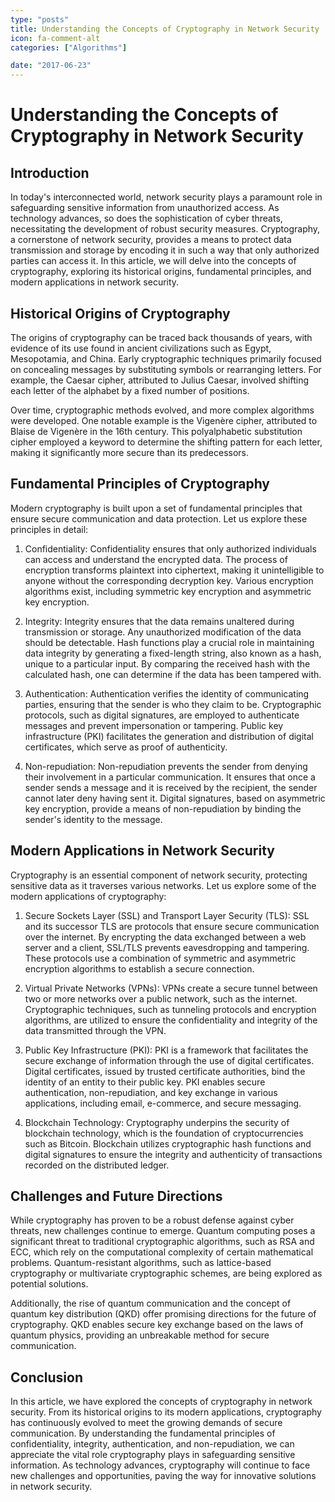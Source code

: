 ```yaml
---
type: "posts"
title: Understanding the Concepts of Cryptography in Network Security
icon: fa-comment-alt
categories: ["Algorithms"]

date: "2017-06-23"
---
```




# Understanding the Concepts of Cryptography in Network Security

## Introduction

In today's interconnected world, network security plays a paramount role in safeguarding sensitive information from unauthorized access. As technology advances, so does the sophistication of cyber threats, necessitating the development of robust security measures. Cryptography, a cornerstone of network security, provides a means to protect data transmission and storage by encoding it in such a way that only authorized parties can access it. In this article, we will delve into the concepts of cryptography, exploring its historical origins, fundamental principles, and modern applications in network security.

## Historical Origins of Cryptography

The origins of cryptography can be traced back thousands of years, with evidence of its use found in ancient civilizations such as Egypt, Mesopotamia, and China. Early cryptographic techniques primarily focused on concealing messages by substituting symbols or rearranging letters. For example, the Caesar cipher, attributed to Julius Caesar, involved shifting each letter of the alphabet by a fixed number of positions.

Over time, cryptographic methods evolved, and more complex algorithms were developed. One notable example is the Vigenère cipher, attributed to Blaise de Vigenère in the 16th century. This polyalphabetic substitution cipher employed a keyword to determine the shifting pattern for each letter, making it significantly more secure than its predecessors.

## Fundamental Principles of Cryptography

Modern cryptography is built upon a set of fundamental principles that ensure secure communication and data protection. Let us explore these principles in detail:

1. Confidentiality: Confidentiality ensures that only authorized individuals can access and understand the encrypted data. The process of encryption transforms plaintext into ciphertext, making it unintelligible to anyone without the corresponding decryption key. Various encryption algorithms exist, including symmetric key encryption and asymmetric key encryption.

2. Integrity: Integrity ensures that the data remains unaltered during transmission or storage. Any unauthorized modification of the data should be detectable. Hash functions play a crucial role in maintaining data integrity by generating a fixed-length string, also known as a hash, unique to a particular input. By comparing the received hash with the calculated hash, one can determine if the data has been tampered with.

3. Authentication: Authentication verifies the identity of communicating parties, ensuring that the sender is who they claim to be. Cryptographic protocols, such as digital signatures, are employed to authenticate messages and prevent impersonation or tampering. Public key infrastructure (PKI) facilitates the generation and distribution of digital certificates, which serve as proof of authenticity.

4. Non-repudiation: Non-repudiation prevents the sender from denying their involvement in a particular communication. It ensures that once a sender sends a message and it is received by the recipient, the sender cannot later deny having sent it. Digital signatures, based on asymmetric key encryption, provide a means of non-repudiation by binding the sender's identity to the message.

## Modern Applications in Network Security

Cryptography is an essential component of network security, protecting sensitive data as it traverses various networks. Let us explore some of the modern applications of cryptography:

1. Secure Sockets Layer (SSL) and Transport Layer Security (TLS): SSL and its successor TLS are protocols that ensure secure communication over the internet. By encrypting the data exchanged between a web server and a client, SSL/TLS prevents eavesdropping and tampering. These protocols use a combination of symmetric and asymmetric encryption algorithms to establish a secure connection.

2. Virtual Private Networks (VPNs): VPNs create a secure tunnel between two or more networks over a public network, such as the internet. Cryptographic techniques, such as tunneling protocols and encryption algorithms, are utilized to ensure the confidentiality and integrity of the data transmitted through the VPN.

3. Public Key Infrastructure (PKI): PKI is a framework that facilitates the secure exchange of information through the use of digital certificates. Digital certificates, issued by trusted certificate authorities, bind the identity of an entity to their public key. PKI enables secure authentication, non-repudiation, and key exchange in various applications, including email, e-commerce, and secure messaging.

4. Blockchain Technology: Cryptography underpins the security of blockchain technology, which is the foundation of cryptocurrencies such as Bitcoin. Blockchain utilizes cryptographic hash functions and digital signatures to ensure the integrity and authenticity of transactions recorded on the distributed ledger.

## Challenges and Future Directions

While cryptography has proven to be a robust defense against cyber threats, new challenges continue to emerge. Quantum computing poses a significant threat to traditional cryptographic algorithms, such as RSA and ECC, which rely on the computational complexity of certain mathematical problems. Quantum-resistant algorithms, such as lattice-based cryptography or multivariate cryptographic schemes, are being explored as potential solutions.

Additionally, the rise of quantum communication and the concept of quantum key distribution (QKD) offer promising directions for the future of cryptography. QKD enables secure key exchange based on the laws of quantum physics, providing an unbreakable method for secure communication.

## Conclusion

In this article, we have explored the concepts of cryptography in network security. From its historical origins to its modern applications, cryptography has continuously evolved to meet the growing demands of secure communication. By understanding the fundamental principles of confidentiality, integrity, authentication, and non-repudiation, we can appreciate the vital role cryptography plays in safeguarding sensitive information. As technology advances, cryptography will continue to face new challenges and opportunities, paving the way for innovative solutions in network security.